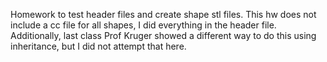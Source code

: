 Homework to test header files and create shape stl files. This hw does not include a cc file for all shapes, I did everything in the header file. 
Additionally, last class Prof Kruger showed a different way to do this using inheritance, but I did not attempt that here.
